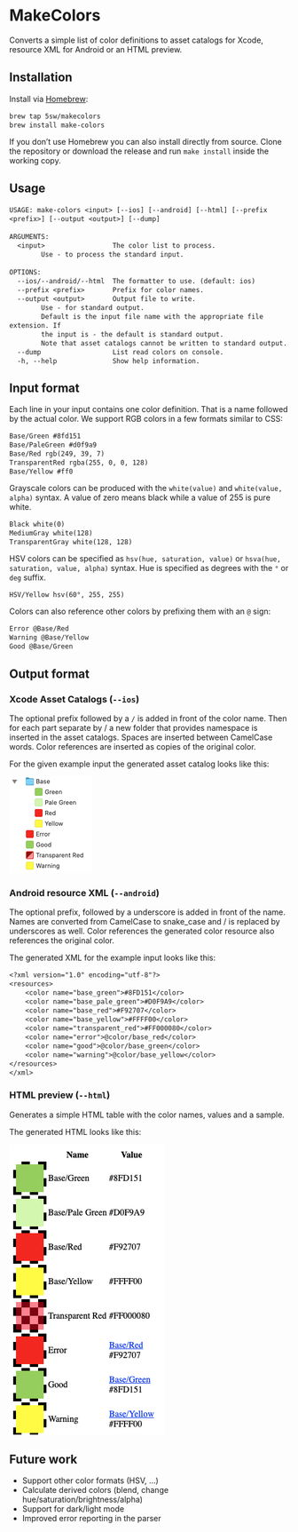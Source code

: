 # MakeColors

Converts a simple list of color definitions to asset catalogs for Xcode, resource XML for Android or an HTML preview.

## Installation

Install via [Homebrew](https://brew.sh):

```
brew tap 5sw/makecolors
brew install make-colors
```

If you don’t use Homebrew you can also install directly from source. Clone the repository or download the release and run `make install` inside the working copy.

## Usage

```
USAGE: make-colors <input> [--ios] [--android] [--html] [--prefix <prefix>] [--output <output>] [--dump]

ARGUMENTS:
  <input>                 The color list to process. 
        Use - to process the standard input.

OPTIONS:
  --ios/--android/--html  The formatter to use. (default: ios)
  --prefix <prefix>       Prefix for color names. 
  --output <output>       Output file to write. 
        Use - for standard output.
        Default is the input file name with the appropriate file extension. If
        the input is - the default is standard output.
        Note that asset catalogs cannot be written to standard output.
  --dump                  List read colors on console. 
  -h, --help              Show help information.
```

## Input format

Each line in your input contains one color definition. That is a name followed by the actual color. We support RGB colors in a few formats similar to CSS:

```
Base/Green #8fd151
Base/PaleGreen #d0f9a9
Base/Red rgb(249, 39, 7)
TransparentRed rgba(255, 0, 0, 128)
Base/Yellow #ff0
```

Grayscale colors can be produced with the `white(value)` and `white(value, alpha)` syntax. A value of zero means black while a value of 255 is pure white. 

```
Black white(0)
MediumGray white(128)
TransparentGray white(128, 128)
```

HSV colors can be specified as `hsv(hue, saturation, value)` or `hsva(hue, saturation, value, alpha)` syntax. Hue is specified as degrees with the `°` or `deg` suffix.

```
HSV/Yellow hsv(60°, 255, 255)
```

Colors can also reference other colors by prefixing them with an `@` sign:

```
Error @Base/Red
Warning @Base/Yellow
Good @Base/Green
```

## Output format

### Xcode Asset Catalogs (`--ios`)

The optional prefix followed by a `/` is added in front of the color name. Then for each part separate by / a new folder that provides namespace is inserted in the asset catalogs. Spaces are inserted between CamelCase words. Color references are inserted as copies of the original color.

For the given example input the generated asset catalog looks like this: 

![](Docs/assetcatalog.png)

### Android resource XML (`--android`)

The optional prefix, followed by a underscore is added in front of the name. Names are converted from CamelCase to snake_case and / is replaced by underscores as well. Color references the generated color resource also references the original color.

The generated XML for the example input looks like this:

```
<?xml version="1.0" encoding="utf-8"?>
<resources>
    <color name="base_green">#8FD151</color>
    <color name="base_pale_green">#D0F9A9</color>
    <color name="base_red">#F92707</color>
    <color name="base_yellow">#FFFF00</color>
    <color name="transparent_red">#FF000080</color>
    <color name="error">@color/base_red</color>
    <color name="good">@color/base_green</color>
    <color name="warning">@color/base_yellow</color>
</resources>
</xml>
```

### HTML preview (`--html`)

Generates a simple HTML table with the color names, values and a sample.

The generated HTML looks like this:

![](Docs/html.png)

## Future work

- Support other color formats (HSV, ...)
- Calculate derived colors (blend, change hue/saturation/brightness/alpha)
- Support for dark/light mode
- Improved error reporting in the parser
